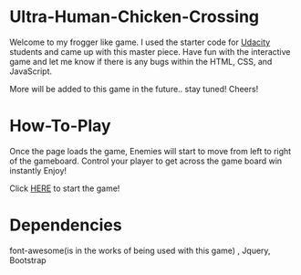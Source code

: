 # Ultra-Human-Chicken-Crossing

Welcome to my frogger like game. I used the starter code for [Udacity](https://github.com/udacity/frontend-nanodegree-arcade-game) students and came up with this master piece. Have fun with the interactive game and let me know if there is any bugs within the HTML, CSS, and JavaScript.

More will be added to this game in the future.. stay tuned!
Cheers!

# How-To-Play

Once the page loads the game, Enemies will start to move from left to right of the gameboard. Control your player to get across the game board win instantly Enjoy!

Click [HERE](https://davideyard.github.io/Ultra-Human-Chicken-Crossing/) to start the game!

# Dependencies

font-awesome(is in the works of being used with this game) , Jquery, Bootstrap
